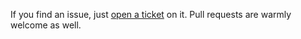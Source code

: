 If you find an issue, just [open a ticket](https://github.com/eneko/SourceDocs/issues/new)
on it. Pull requests are warmly welcome as well.
